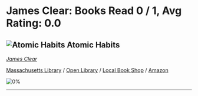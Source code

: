 # James Clear:  Books Read 0 / 1, Avg Rating: 0.0 

## ![Atomic Habits](https://covers.openlibrary.org/b/isbn/9780735211292-M.jpg) Atomic Habits
*[James Clear](../authors/JamesClear)*

[Massachusetts Library](https://library.minlib.net/search/i=9780735211292) / [Open Library](https://openlibrary.org/isbn/9780735211292) / [Local Book Shop](https://bookshop.org/books/atomic-habits/9780735211292) / [Amazon](https://smile.amazon.com/dp/0735211299)

![0%](https://progress-bar.dev/0) 



---
